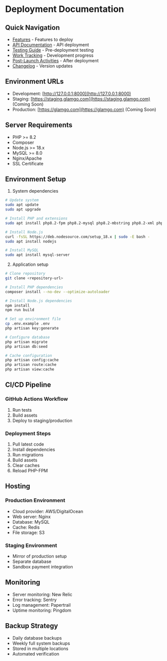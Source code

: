 # Deployment Documentation

## Quick Navigation
- [Features](FEATURES.md) - Features to deploy
- [API Documentation](API_DOCS.md) - API deployment
- [Testing Guide](TESTING.md) - Pre-deployment testing
- [Work Tracking](WORK_TRACKING.md) - Development progress
- [Post-Launch Activities](POST_LAUNCH.md) - After deployment
- [Changelog](CHANGELOG.md) - Version updates

## Environment URLs
- Development: [http://127.0.0.1:8000](http://127.0.0.1:8000)
- Staging: [https://staging.glamgo.com](https://staging.glamgo.com) (Coming Soon)
- Production: [https://glamgo.com](https://glamgo.com) (Coming Soon)

## Server Requirements
- PHP >= 8.2
- Composer
- Node.js >= 18.x
- MySQL >= 8.0
- Nginx/Apache
- SSL Certificate

## Environment Setup
1. System dependencies
```bash
# Update system
sudo apt update
sudo apt upgrade

# Install PHP and extensions
sudo apt install php8.2-fpm php8.2-mysql php8.2-mbstring php8.2-xml php8.2-curl

# Install Node.js
curl -fsSL https://deb.nodesource.com/setup_18.x | sudo -E bash -
sudo apt install nodejs

# Install MySQL
sudo apt install mysql-server
```

2. Application setup
```bash
# Clone repository
git clone <repository-url>

# Install PHP dependencies
composer install --no-dev --optimize-autoloader

# Install Node.js dependencies
npm install
npm run build

# Set up environment file
cp .env.example .env
php artisan key:generate

# Configure database
php artisan migrate
php artisan db:seed

# Cache configuration
php artisan config:cache
php artisan route:cache
php artisan view:cache
```

## CI/CD Pipeline

### GitHub Actions Workflow
1. Run tests
2. Build assets
3. Deploy to staging/production

### Deployment Steps
1. Pull latest code
2. Install dependencies
3. Run migrations
4. Build assets
5. Clear caches
6. Reload PHP-FPM

## Hosting

### Production Environment
- Cloud provider: AWS/DigitalOcean
- Web server: Nginx
- Database: MySQL
- Cache: Redis
- File storage: S3

### Staging Environment
- Mirror of production setup
- Separate database
- Sandbox payment integration

## Monitoring
- Server monitoring: New Relic
- Error tracking: Sentry
- Log management: Papertrail
- Uptime monitoring: Pingdom

## Backup Strategy
- Daily database backups
- Weekly full system backups
- Stored in multiple locations
- Automated verification
